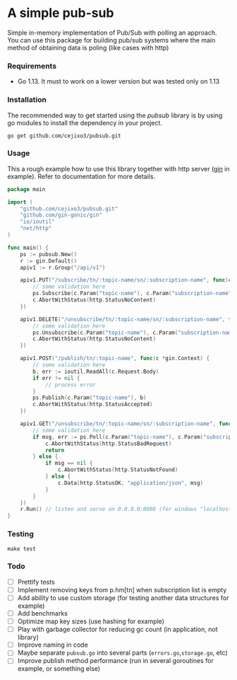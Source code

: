 # A simple pub-sub
Simple in-memory implementation of Pub/Sub with polling an approach. 
You can use this package for building pub/sub systems where the main method of obtaining data is poling (like cases with http)
	
### Requirements
- Go 1.13. It must to work on a lower version but was tested only on 1.13

### Installation
The recommended way to get started using the *pubsub* library is by using go modules to install the dependency in your project.
```shell script
go get github.com/cejixo3/pubsub.git
```

### Usage
This a rough example how to use this library together with http server ([gin](https://github.com/gin-gonic/gin) in example).
Refer to documentation for more details.
```go
package main

import (
	"github.com/cejixo3/pubsub.git"
	"github.com/gin-gonic/gin"
	"io/ioutil"
	"net/http"
)

func main() {
	ps := pubsub.New()
	r := gin.Default()
	apiv1 := r.Group("/api/v1")

	apiv1.PUT("/subscribe/tn/:topic-name/sn/:subscription-name", func(c *gin.Context) {
		// some validation here
		ps.Subscribe(c.Param("topic-name"), c.Param("subscription-name"))
		c.AbortWithStatus(http.StatusNoContent)
	})

	apiv1.DELETE("/unsubscribe/tn/:topic-name/sn/:subscription-name", func(c *gin.Context) {
		// some validation here
		ps.Unsubscribe(c.Param("topic-name"), c.Param("subscription-name"))
		c.AbortWithStatus(http.StatusNoContent)
	})

	apiv1.POST("/publish/tn/:topic-name", func(c *gin.Context) {
		// some validation here
		b, err := ioutil.ReadAll(c.Request.Body)
		if err != nil {
			// process error
		}
		ps.Publish(c.Param("topic-name"), b)
		c.AbortWithStatus(http.StatusAccepted)
	})

	apiv1.GET("/unsubscribe/tn/:topic-name/sn/:subscription-name", func(c *gin.Context) {
		// some validation here
		if msg, err := ps.Poll(c.Param("topic-name"), c.Param("subscription-name")); err == pubsub.ErrNoSubscriptions {
			c.AbortWithStatus(http.StatusBadRequest)
			return
		} else {
			if msg == nil {
				c.AbortWithStatus(http.StatusNotFound)
			} else {
				c.Data(http.StatusOK, "application/json", msg)
			}
		}
	})
	r.Run() // listen and serve on 0.0.0.0:8080 (for windows "localhost:8080")
}

``` 

### Testing
```shell script
make test
```

### Todo
- [ ] Prettify tests
- [ ] Implement removing keys from p.hm[tn] when subscription list is empty
- [ ] Add ability to use custom storage (for testing another data structures for example)
- [ ] Add benchmarks
- [ ] Optimize map key sizes (use hashing for example)
- [ ] Play with garbage collector for reducing gc count (in application, not library)
- [ ] Improve naming in code 
- [ ] Maybe separate ```pubsub.go``` into several parts (```errors.go```,```storage.go```, etc)
- [ ] Improve publish method performance (run in several goroutines for example, or something else) 